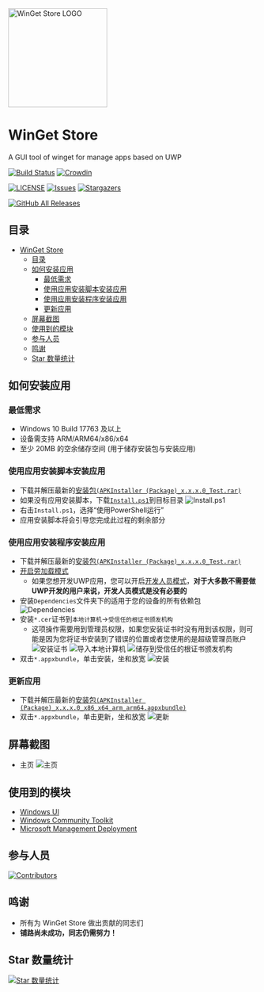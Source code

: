 <img alt="WinGet Store LOGO" src="logo.png" width="200px"/>

# WinGet Store
A GUI tool of winget for manage apps based on UWP

[![Build Status](https://github.com/wherewhere/WinGet-Store/actions/workflows/build-and-package.yml/badge.svg)](https://github.com/wherewhere/WinGet-Store/actions/workflows/build-and-package.yml "Build Status")
[![Crowdin](https://badges.crowdin.net/winget-store/localized.svg)](https://crowdin.com/project/winget-store "Crowdin")

[![LICENSE](https://img.shields.io/github/license/wherewhere/WinGet-Store.svg?label=License&style=flat-square)](https://github.com/wherewhere/WinGet-Store/blob/master/LICENSE "LICENSE")
[![Issues](https://img.shields.io/github/issues/wherewhere/WinGet-Store.svg?label=Issues&style=flat-square)](https://github.com/wherewhere/WinGet-Store/issues "Issues")
[![Stargazers](https://img.shields.io/github/stars/wherewhere/WinGet-Store.svg?label=Stars&style=flat-square)](https://github.com/wherewhere/WinGet-Store/stargazers "Stargazers")

[![GitHub All Releases](https://img.shields.io/github/downloads/wherewhere/WinGet-Store/total.svg?label=DOWNLOAD&logo=github&style=for-the-badge)](https://github.com/wherewhere/WinGet-Store/releases/latest "GitHub All Releases")

## 目录
- [WinGet Store](#winget-store)
  - [目录](#目录)
  - [如何安装应用](#如何安装应用)
    - [最低需求](#最低需求)
    - [使用应用安装脚本安装应用](#使用应用安装脚本安装应用)
    - [使用应用安装程序安装应用](#使用应用安装程序安装应用)
    - [更新应用](#更新应用)
  - [屏幕截图](#屏幕截图)
  - [使用到的模块](#使用到的模块)
  - [参与人员](#参与人员)
  - [鸣谢](#鸣谢)
  - [Star 数量统计](#star-数量统计)

## 如何安装应用
### 最低需求
- Windows 10 Build 17763 及以上
- 设备需支持 ARM/ARM64/x86/x64
- 至少 20MB 的空余储存空间 (用于储存安装包与安装应用)

### 使用应用安装脚本安装应用
- 下载并解压最新的[安装包`(APKInstaller (Package)_x.x.x.0_Test.rar)`](https://github.com/wherewhere/WinGet-Store/releases/latest "下载安装包")
- 如果没有应用安装脚本，下载[`Install.ps1`](Install.ps1)到目标目录
![Install.ps1](Images/Guides/Snipaste_2019-10-12_22-49-11.png)
- 右击`Install.ps1`，选择“使用PowerShell运行”
- 应用安装脚本将会引导您完成此过程的剩余部分

### 使用应用安装程序安装应用
- 下载并解压最新的[安装包`(APKInstaller (Package)_x.x.x.0_Test.rar)`](https://github.com/wherewhere/WinGet-Store/releases/latest "下载安装包")
- [开启旁加载模式](https://www.windowscentral.com/how-enable-windows-10-sideload-apps-outside-store)
  - 如果您想开发UWP应用，您可以开启[开发人员模式](https://docs.microsoft.com/zh-cn/windows/uwp/get-started/enable-your-device-for-development)，**对于大多数不需要做UWP开发的用户来说，开发人员模式是没有必要的**
- 安装`Dependencies`文件夹下的适用于您的设备的所有依赖包
![Dependencies](Images/Guides/Snipaste_2019-10-13_15-51-33.png)
- 安装`*.cer`证书到`本地计算机`→`受信任的根证书颁发机构`
  - 这项操作需要用到管理员权限，如果您安装证书时没有用到该权限，则可能是因为您将证书安装到了错误的位置或者您使用的是超级管理员账户
  ![安装证书](Images/Guides/Snipaste_2019-10-12_22-46-37.png)
  ![导入本地计算机](Images/Guides/Snipaste_2019-10-19_15-28-58.png)
  ![储存到受信任的根证书颁发机构](Images/Guides/Snipaste_2019-10-20_23-36-44.png)
- 双击`*.appxbundle`，单击安装，坐和放宽
![安装](Images/Guides/Snipaste_2019-10-13_12-42-40.png)

### 更新应用
- 下载并解压最新的[安装包`(APKInstaller (Package)_x.x.x.0_x86_x64_arm_arm64.appxbundle)`](https://github.com/wherewhere/WinGet-Store/releases/latest "下载安装包")
- 双击`*.appxbundle`，单击更新，坐和放宽
![更新](Images/Guides/Snipaste_2019-10-13_16-01-09.png)

## 屏幕截图
- 主页
![主页](Images/Screenshots/Snipaste_2023-05-10_14-37-07.png)

## 使用到的模块
- [Windows UI](https://github.com/microsoft/microsoft-ui-xaml "Windows UI")
- [Windows Community Toolkit](https://github.com/CommunityToolkit/WindowsCommunityToolkit "Windows Community Toolkit")
- [Microsoft Management Deployment](https://github.com/microsoft/winget-cli "Microsoft Management Deployment")

## 参与人员
[![Contributors](https://contrib.rocks/image?repo=wherewhere/WinGet-Store)](https://github.com/wherewhere/WinGet-Store/graphs/contributors "Contributors")

## 鸣谢
- 所有为 WinGet Store 做出贡献的同志们
- **铺路尚未成功，同志仍需努力！**

## Star 数量统计
[![Star 数量统计](https://starchart.cc/wherewhere/WinGet-Store.svg)](https://starchart.cc/wherewhere/WinGet-Store "Star 数量统计")
